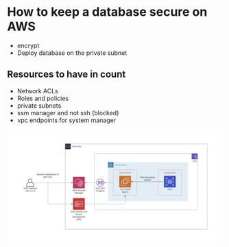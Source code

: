 # How to keep a database secure on AWS
* encrypt 
* Deploy database on the private subnet
## Resources to have in count 
* Network ACLs 
* Roles and policies 
* private subnets 
* ssm manager and not ssh (blocked)
* vpc endpoints for system manager 

![image](/docs/securityRDS.png)
